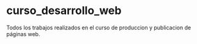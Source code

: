 # curso_desarrollo_web
Todos los trabajos realizados en el curso de produccion y publicacion de páginas web.
